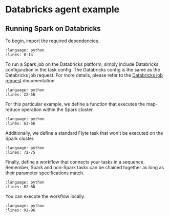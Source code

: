 # Databricks agent example

## Running Spark on Databricks

To begin, import the required dependencies.

```{rli} https://raw.githubusercontent.com/flyteorg/flytesnacks/7a300ac43f3da41a4e01bd4dae9d45e8c0094ce3/examples/databricks_agent/databricks_agent/databricks_agent_example_usage.py
:language: python
:lines: 8-14
```

To run a Spark job on the Databricks platform, simply include Databricks configuration in the task config.
The Databricks config is the same as the Databricks job request. For more details, please refer to the [Databricks job request](https://docs.databricks.com/dev-tools/api/2.0/jobs.html#request-structure) documentation.

```{rli} https://raw.githubusercontent.com/flyteorg/flytesnacks/7a300ac43f3da41a4e01bd4dae9d45e8c0094ce3/examples/databricks_agent/databricks_agent/databricks_agent_example_usage.py
:language: python
:lines: 22-56
```

For this particular example, we define a function that executes the map-reduce operation within the Spark cluster.

```{rli} https://raw.githubusercontent.com/flyteorg/flytesnacks/7a300ac43f3da41a4e01bd4dae9d45e8c0094ce3/examples/databricks_agent/databricks_agent/databricks_agent_example_usage.py
:language: python
:lines: 63-66
```

Additionally, we define a standard Flyte task that won't be executed on the Spark cluster.

```{rli} https://raw.githubusercontent.com/flyteorg/flytesnacks/7a300ac43f3da41a4e01bd4dae9d45e8c0094ce3/examples/databricks_agent/databricks_agent/databricks_agent_example_usage.py
:language: python
:lines: 72-75
```

Finally, define a workflow that connects your tasks in a sequence. Remember, Spark and non-Spark tasks can be chained together as long as their parameter specifications match.

```{rli} https://raw.githubusercontent.com/flyteorg/flytesnacks/7a300ac43f3da41a4e01bd4dae9d45e8c0094ce3/examples/databricks_agent/databricks_agent/databricks_agent_example_usage.py
:language: python
:lines: 82-86
```

You can execute the workflow locally.

```{rli} https://raw.githubusercontent.com/flyteorg/flytesnacks/7a300ac43f3da41a4e01bd4dae9d45e8c0094ce3/examples/databricks_agent/databricks_agent/databricks_agent_example_usage.py
:language: python
:lines: 92-96
```
